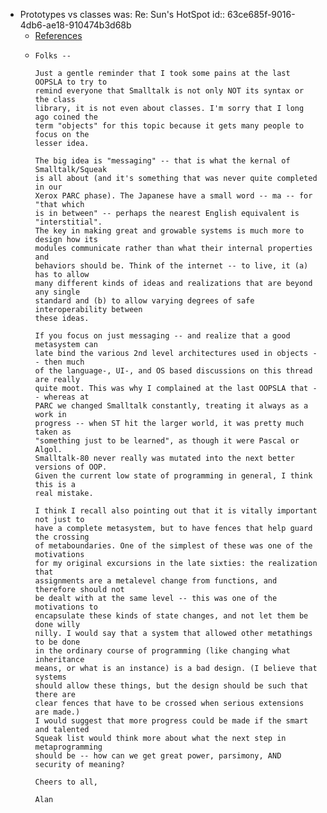 - Prototypes vs classes was: Re: Sun's HotSpot
  id:: 63ce685f-9016-4db6-ae18-910474b3d68b
  - [References](https://lists.squeakfoundation.org/pipermail/squeak-dev/1998-October/017019.html)
  - ```
    Folks --

    Just a gentle reminder that I took some pains at the last OOPSLA to try to
    remind everyone that Smalltalk is not only NOT its syntax or the class
    library, it is not even about classes. I'm sorry that I long ago coined the
    term "objects" for this topic because it gets many people to focus on the
    lesser idea.

    The big idea is "messaging" -- that is what the kernal of Smalltalk/Squeak
    is all about (and it's something that was never quite completed in our
    Xerox PARC phase). The Japanese have a small word -- ma -- for "that which
    is in between" -- perhaps the nearest English equivalent is "interstitial".
    The key in making great and growable systems is much more to design how its
    modules communicate rather than what their internal properties and
    behaviors should be. Think of the internet -- to live, it (a) has to allow
    many different kinds of ideas and realizations that are beyond any single
    standard and (b) to allow varying degrees of safe interoperability between
    these ideas.

    If you focus on just messaging -- and realize that a good metasystem can
    late bind the various 2nd level architectures used in objects -- then much
    of the language-, UI-, and OS based discussions on this thread are really
    quite moot. This was why I complained at the last OOPSLA that -- whereas at
    PARC we changed Smalltalk constantly, treating it always as a work in
    progress -- when ST hit the larger world, it was pretty much taken as
    "something just to be learned", as though it were Pascal or Algol.
    Smalltalk-80 never really was mutated into the next better versions of OOP.
    Given the current low state of programming in general, I think this is a
    real mistake.

    I think I recall also pointing out that it is vitally important not just to
    have a complete metasystem, but to have fences that help guard the crossing
    of metaboundaries. One of the simplest of these was one of the motivations
    for my original excursions in the late sixties: the realization that
    assignments are a metalevel change from functions, and therefore should not
    be dealt with at the same level -- this was one of the motivations to
    encapsulate these kinds of state changes, and not let them be done willy
    nilly. I would say that a system that allowed other metathings to be done
    in the ordinary course of programming (like changing what inheritance
    means, or what is an instance) is a bad design. (I believe that systems
    should allow these things, but the design should be such that there are
    clear fences that have to be crossed when serious extensions are made.)
    I would suggest that more progress could be made if the smart and talented
    Squeak list would think more about what the next step in metaprogramming
    should be -- how can we get great power, parsimony, AND security of meaning?

    Cheers to all,

    Alan
    ```
